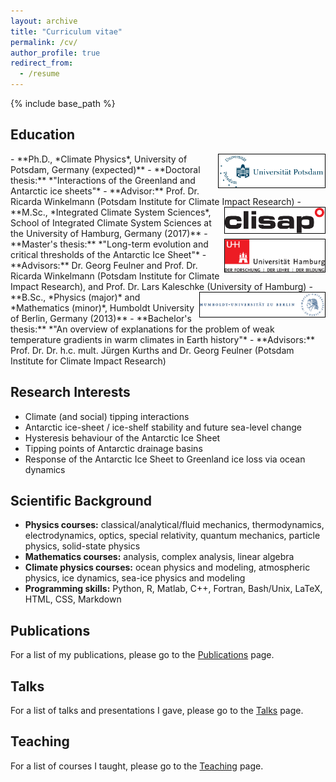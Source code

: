 ```yaml
---
layout: archive
title: "Curriculum vitae"
permalink: /cv/
author_profile: true
redirect_from:
  - /resume
---
```


{% include base_path %}

## Education
<img style="float: right; border:1px solid black;" src="/images/logo_uni-potsdam.png" width="170">
- **Ph.D., *Climate Physics*, University of Potsdam, Germany (expected)**
  - **Doctoral thesis:** *"Interactions of the Greenland and Antarctic ice sheets"*
  - **Advisor:** Prof. Dr. Ricarda Winkelmann (Potsdam Institute for Climate Impact Research)
<img style="float: right; border:1px solid black;" src="/images/logo_clisap.pdf" width="160">
- **M.Sc., *Integrated Climate System Sciences*, School of Integrated Climate System Sciences at the University of Hamburg, Germany (2017)**
<img style="float: right; border:1px solid black;" src="/images/logo_uni-hamburg.pdf" width="160">
  - **Master's thesis:** *"Long-term evolution and critical thresholds of the Antarctic Ice Sheet"*
  - **Advisors:** Dr. Georg Feulner and Prof. Dr. Ricarda Winkelmann (Potsdam Institute for Climate Impact Research), and Prof. Dr. Lars Kaleschke (University of Hamburg)
<img style="float: right; border:1px solid black;" src="/images/logo_uni-huberlin.png" width="200">
- **B.Sc., *Physics (major)* and *Mathematics (minor)*, Humboldt University of Berlin, Germany (2013)**
  - **Bachelor's thesis:** *"An overview of explanations for the problem of weak temperature gradients in warm climates in Earth history"*
  - **Advisors:** Prof. Dr. Dr. h.c. mult. Jürgen Kurths and Dr. Georg Feulner (Potsdam Institute for Climate Impact Research)

## Research Interests
- Climate (and social) tipping interactions
- Antarctic ice-sheet / ice-shelf stability and future sea-level change
- Hysteresis behaviour of the Antarctic Ice Sheet
- Tipping points of Antarctic drainage basins
- Response of the Antarctic Ice Sheet to Greenland ice loss via ocean dynamics
  
## Scientific Background
- **Physics courses:**
  classical/analytical/fluid mechanics, thermodynamics, electrodynamics, optics, special relativity, quantum mechanics, particle physics, solid-state physics
- **Mathematics courses:**
  analysis, complex analysis, linear algebra
- **Climate physics courses:**
  ocean physics and modeling, atmospheric physics, ice dynamics, sea-ice physics and modeling
- **Programming skills:**
  Python, R, Matlab, C++, Fortran, Bash/Unix, LaTeX, HTML, CSS, Markdown

## Publications
For a list of my publications, please go to the [Publications](/publications/) page.
  
## Talks
For a list of talks and presentations I gave, please go to the [Talks](/talks/) page.
  
## Teaching
For a list of courses I taught, please go to the [Teaching](/teaching/) page.